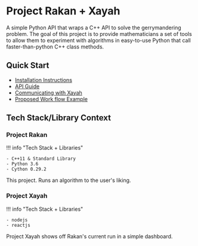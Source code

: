 # Project Rakan + Xayah

A simple Python API that wraps a C++ API to solve the gerrymandering problem.
The goal of this project is to provide mathematicians a set of tools to allow them to experiment with algorithms in easy-to-use Python that call faster-than-python C++ class methods.

## Quick Start

- [Installation Instructions](/install/)
- [API Guide](/api_guide/)
- [Communicating with Xayah](/lab/)
- [Proposed Work flow Example](/example/)

## Tech Stack/Library Context

### Project Rakan

!!! info "Tech Stack + Libraries"

    - C++11 & Standard Library
    - Python 3.6
    - Cython 0.29.2

This project. Runs an algorithm to the user's liking.

### Project Xayah

!!! info "Tech Stack + Libraries"

    - nodejs
    - reactjs

Project Xayah shows off Rakan's current run in a simple dashboard.